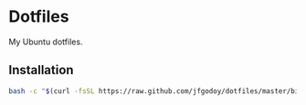 # Dotfiles

My Ubuntu dotfiles.

## Installation

```sh
bash -c "$(curl -fsSL https://raw.github.com/jfgodoy/dotfiles/master/bin/dotfiles.sh)" && source ~/.bashrc
```